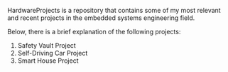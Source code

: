 HardwareProjects is a repository that contains some of my most relevant and recent projects in the embedded systems engineering field.

Below, there is a brief explanation of the following projects:
1) Safety Vault Project
2) Self-Driving Car Project
3) Smart House Project
